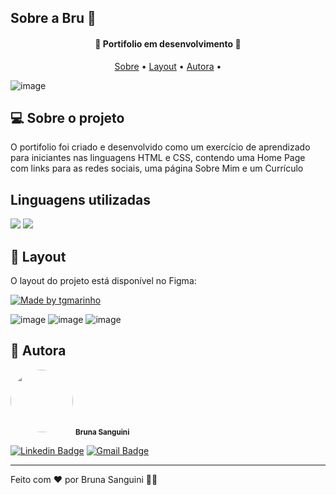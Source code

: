 <h2>Sobre a Bru  🥰</h2>
<h4 align="center"> 
	🚧 Portifolio em desenvolvimento 🚧
</h4>

<p align="center">
 <a href="#-sobre-o-projeto">Sobre</a> •
 <a href="#-layout">Layout</a> • 
 <a href="#-autora">Autora</a> • 
</p>

![image](https://user-images.githubusercontent.com/92685862/227276843-f1152654-7e74-436d-aa7b-9212e44da29a.png)


## 💻 Sobre o projeto

<p>O portifolio foi criado e desenvolvido como um exercício de aprendizado para iniciantes nas linguagens HTML e CSS, contendo uma Home Page com links para as redes sociais, uma página Sobre Mim e um Currículo</p>

## Linguagens utilizadas
<img src="https://img.shields.io/badge/HTML5-E34F26?style=for-the-badge&logo=html5&logoColor=white" />
<img src="https://img.shields.io/badge/CSS3-1572B6?style=for-the-badge&logo=css3&logoColor=white" />

## 🎨 Layout

O layout do projeto está disponível no Figma:

<a href="https://www.figma.com/file/vcPWjdS8drmqoF8kNJthWN/Portifolio?node-id=0-1&t=aMYh8bmMCt29RQjo-0">
  <img alt="Made by tgmarinho" src="https://img.shields.io/badge/Acessar%20Layout%20-Figma-%2304D361">
</a>

![image](https://user-images.githubusercontent.com/92685862/227276843-f1152654-7e74-436d-aa7b-9212e44da29a.png)
![image](https://user-images.githubusercontent.com/92685862/227280223-c24fab87-4c9c-4a52-bb28-4cf0044ab0f8.png)
![image](https://user-images.githubusercontent.com/92685862/227280260-6d249f96-76c8-4010-84a6-59ab14d34565.png)



## 🦸 Autora

 <img style="border-radius: 50%;" src="https://avatars.githubusercontent.com/u/92685862?s=400&u=3afc6b9dfe5b8c08e2d17495c6d904ee8bd6d458&v=4" width="100px;" alt=""/>
 <sub><b>Bruna Sanguini</b></sub>

[![Linkedin Badge](https://img.shields.io/badge/-Bruna-blue?style=flat-square&logo=Linkedin&logoColor=white&link=https://www.linkedin.com/in/brunasanguini/)](https://www.linkedin.com/in/brunasanguini/) 
[![Gmail Badge](https://img.shields.io/badge/-brunasmguedes@gmail.com-c14438?style=flat-square&logo=Gmail&logoColor=white&link=mailto:brunasmguedes@gmail.com)](mailto:brunasmguedes@gmail.com)

---

Feito com ❤️ por Bruna Sanguini 👋🏽
